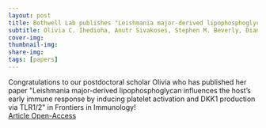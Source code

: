 ```yaml
---
layout: post
title: Bothwell Lab publishes "Leishmania major-derived lipophosphoglycan influences the host’s early immune response by inducing platelet activation and DKK1 production via TLR1/2"
subtitle: Olivia C. Ihedioha, Anutr Sivakoses, Stephen M. Beverly, Diane McMahon-Pratt, Alfred L.M. Bothwell
cover-img: 
thumbnail-img: 
share-img: 
tags: [papers]
---
```


Congratulations to our postdoctoral scholar Olivia who has published her paper "Leishmania major-derived lipophosphoglycan influences the host’s early immune response by inducing platelet activation and DKK1 production via TLR1/2"
in Frontiers in Immunology!\
<a href="[url](https://www.frontiersin.org/articles/10.3389/fimmu.2023.1257046/full)">Article Open-Access</a>
